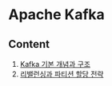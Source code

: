 # Apache Kafka

## Content
1. [Kafka 기본 개념과 구조](https://github.com/dh1010a/study/blob/main/kafka/kafka-basic.md)
2. [리밸런싱과 파티션 할당 전략](https://github.com/dh1010a/study/blob/main/kafka/kafka-rebalancing-partition.md)
